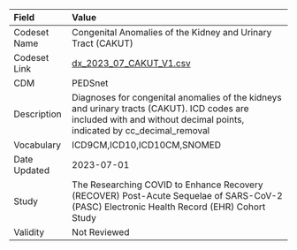 |Field        |Value                                                                                                                                                                 |
|:------------|:---------------------------------------------------------------------------------------------------------------------------------------------------------------------|
|Codeset Name |Congenital Anomalies of the Kidney and Urinary Tract (CAKUT)                                                                                                          |
|Codeset Link |[dx_2023_07_CAKUT_V1.csv](https://github.com/PEDSnet/Variable-Dictionary/blob/main/conditions/dx_2023_07_CAKUT_V1.csv)                                                |
|CDM          |PEDSnet                                                                                                                                                               |
|Description  |Diagnoses for congenital anomalies of the kidneys and urinary tracts (CAKUT). ICD codes are included with and without decimal points, indicated by cc_decimal_removal |
|Vocabulary   |ICD9CM,ICD10,ICD10CM,SNOMED                                                                                                                                           |
|Date Updated |2023-07-01                                                                                                                                                            |
|Study        |The Researching COVID to Enhance Recovery (RECOVER) Post-Acute Sequelae of SARS-CoV-2 (PASC) Electronic Health Record (EHR) Cohort Study                              |
|Validity     |Not Reviewed                                                                                                                                                          |

